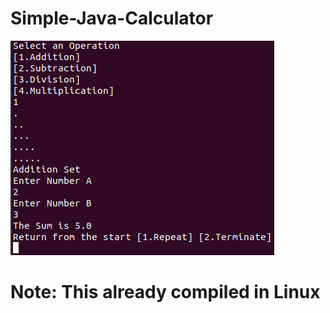 # Simple-Java-Calculator
 ![alt text here](screenshoots/Terminal.png)
 <h1>Note: This already compiled in Linux</h1>

